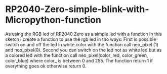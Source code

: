 # RP2040-Zero-simple-blink-with-Micropython-function
As using the RGB led of RP2040 Zero as a simple led with a function
In this sketch i create a function to use the rgb led in tho ways:
First is possible switch on and off the led in white color with the function call
neo_pixel (1) and neo_pixel(0).
Second you can switch on the led not as white led but as a colored led with the function call
neo_pixel(color_red, color_green, color_blue)
where color_ is between 0 and 255.
The function return 1 if everything goes ok otherwise return 0.
